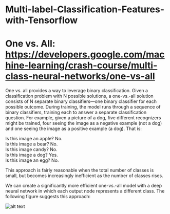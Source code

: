 # Multi-label-Classification-Features-with-Tensorflow

# One vs. All: https://developers.google.com/machine-learning/crash-course/multi-class-neural-networks/one-vs-all
One vs. all provides a way to leverage binary classification. Given a classification problem with N possible solutions, a one-vs.-all solution consists of N separate binary classifiers—one binary classifier for each possible outcome. During training, the model runs through a sequence of binary classifiers, training each to answer a separate classification question. For example, given a picture of a dog, five different recognizers might be trained, four seeing the image as a negative example (not a dog) and one seeing the image as a positive example (a dog). That is: <br />

Is this image an apple? No. <br />
Is this image a bear? No. <br />
Is this image candy? No. <br />
Is this image a dog? Yes. <br />
Is this image an egg? No. <br />

This approach is fairly reasonable when the total number of classes is small, but becomes increasingly inefficient as the number of classes rises. <br />

We can create a significantly more efficient one-vs.-all model with a deep neural network in which each output node represents a different class. The following figure suggests this approach: <br />

![alt text](https://developers.google.com/machine-learning/crash-course/images/OneVsAll.svg)
